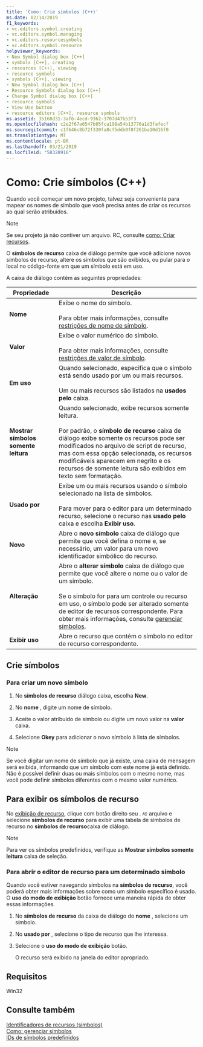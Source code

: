 ```yaml
---
title: 'Como: Crie símbolos (C++)'
ms.date: 02/14/2019
f1_keywords:
- vc.editors.symbol.creating
- vc.editors.symbol.managing
- vc.editors.resourcesymbols
- vc.editors.symbol.resource
helpviewer_keywords:
- New Symbol dialog box [C++]
- symbols [C++], creating
- resources [C++], viewing
- resource symbols
- symbols [C++], viewing
- New Symbol dialog box [C++]
- Resource Symbols dialog box [C++]
- Change Symbol dialog box [C++]
- resource symbols
- View Use button
- resource editors [C++], resource symbols
ms.assetid: 35168d31-3af6-4ecd-9362-3707d47b53f3
ms.openlocfilehash: c2e2f67a6547b05fca198a54b13776a1d3fafecf
ms.sourcegitcommit: c1f646c8b72f330fa8cf5ddb0f8f261ba10d16f0
ms.translationtype: MT
ms.contentlocale: pt-BR
ms.lasthandoff: 03/21/2019
ms.locfileid: "58328916"
---
```

# <a name="how-to-create-symbols-c"></a>Como: Crie símbolos (C++)

Quando você começar um novo projeto, talvez seja conveniente para mapear os nomes de símbolo que você precisa antes de criar os recursos ao qual serão atribuídos.

> [!NOTE]
> Se seu projeto já não contiver um arquivo. RC, consulte [como: Criar recursos](../windows/how-to-create-a-resource-script-file.md).

O **símbolos de recurso** caixa de diálogo permite que você adicione novos símbolos de recurso, altere os símbolos que são exibidos, ou pular para o local no código-fonte em que um símbolo está em uso.

A caixa de diálogo contém as seguintes propriedades:

|Propriedade|Descrição|
|--------------------------|------------------------------------------|
|**Nome**|Exibe o nome do símbolo.<br/><br/>Para obter mais informações, consulte [restrições de nome de símbolo](../windows/symbol-name-restrictions.md).|
|**Valor**|Exibe o valor numérico do símbolo.<br/><br/>Para obter mais informações, consulte [restrições de valor de símbolo](../windows/symbol-value-restrictions.md).|
|**Em uso**|Quando selecionado, especifica que o símbolo está sendo usado por um ou mais recursos.<br/><br/>Um ou mais recursos são listados na **usados pelo** caixa.|
|**Mostrar símbolos somente leitura**|Quando selecionado, exibe recursos somente leitura.<br/><br/>Por padrão, o **símbolo de recurso** caixa de diálogo exibe somente os recursos pode ser modificados no arquivo de script de recurso, mas com essa opção selecionada, os recursos modificáveis aparecem em negrito e os recursos de somente leitura são exibidos em texto sem formatação.|
|**Usado por**|Exibe um ou mais recursos usando o símbolo selecionado na lista de símbolos.<br/><br/>Para mover para o editor para um determinado recurso, selecione o recurso nas **usado pelo** caixa e escolha **Exibir uso**.|
|**Novo**|Abre o **novo símbolo** caixa de diálogo que permite que você defina o nome e, se necessário, um valor para um novo identificador simbólico do recurso.|
|**Alteração**|Abre o **alterar símbolo** caixa de diálogo que permite que você altere o nome ou o valor de um símbolo.<br/><br/>Se o símbolo for para um controle ou recurso em uso, o símbolo pode ser alterado somente de editor de recursos correspondente. Para obter mais informações, consulte [gerenciar símbolos](../windows/changing-unassigned-symbols.md).|
|**Exibir uso**|Abre o recurso que contém o símbolo no editor de recurso correspondente.|

## <a name="create-symbols"></a>Crie símbolos

### <a name="to-create-a-new-symbol"></a>Para criar um novo símbolo

1. No **símbolos de recurso** diálogo caixa, escolha **New**.

1. No **nome** , digite um nome de símbolo.

1. Aceite o valor atribuído de símbolo ou digite um novo valor na **valor** caixa.

1. Selecione **Okey** para adicionar o novo símbolo à lista de símbolos.

> [!NOTE]
> Se você digitar um nome de símbolo que já existe, uma caixa de mensagem será exibida, informando que um símbolo com este nome já está definido. Não é possível definir duas ou mais símbolos com o mesmo nome, mas você pode definir símbolos diferentes com o mesmo valor numérico.

## <a name="to-view-resource-symbols"></a>Para exibir os símbolos de recurso

No [exibição de recurso](how-to-create-a-resource-script-file.md#create-resources), clique com botão direito seu *. rc* arquivo e selecione **símbolos de recurso** para exibir uma tabela de símbolos de recurso no **símbolos de recurso**caixa de diálogo.

> [!NOTE]
> Para ver os símbolos predefinidos, verifique as **Mostrar símbolos somente leitura** caixa de seleção.

### <a name="to-open-the-resource-editor-for-a-given-symbol"></a>Para abrir o editor de recurso para um determinado símbolo

Quando você estiver navegando símbolos na **símbolos de recurso**, você poderá obter mais informações sobre como um símbolo específico é usado. O **uso do modo de exibição** botão fornece uma maneira rápida de obter essas informações.

1. No **símbolos de recurso** da caixa de diálogo do **nome** , selecione um símbolo.

1. No **usado por** , selecione o tipo de recurso que lhe interessa.

1. Selecione o **uso do modo de exibição** botão.

   O recurso será exibido na janela do editor apropriado.

## <a name="requirements"></a>Requisitos

Win32

## <a name="see-also"></a>Consulte também

[Identificadores de recursos (símbolos)](../windows/symbols-resource-identifiers.md)<br/>
[Como: gerenciar símbolos](../windows/changing-a-symbol-or-symbol-name-id.md)<br/>
[IDs de símbolos predefinidos](../windows/predefined-symbol-ids.md)<br/>
